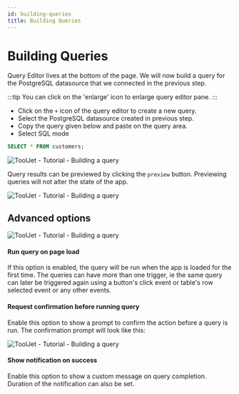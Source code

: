 ```yaml
---
id: building-queries
title: Building Queries
---
```


# Building Queries

Query Editor lives at the bottom of the page. We will now build a query for the PostgreSQL datasource that we connected in the previous step.

:::tip 
You can click on the 'enlarge' icon to enlarge query editor pane. 
:::

- Click on the `+` icon of the query editor to create a new query.
- Select the PostgreSQL datasource created in previous step.
- Copy the query given below and paste on the query area.
- Select SQL mode

```sql
SELECT * FROM customers;
```

<div style={{textAlign: 'center'}}>

![ToolJet - Tutorial - Building a query](/img/tutorial/building-queries/query.png)

</div>

Query results can be previewed by clicking the `preview` button. Previewing queries will not alter the state of the app.

<div style={{textAlign: 'center'}}>

![ToolJet - Tutorial - Building a query](/img/tutorial/building-queries/preview.png)

</div>


## Advanced options

<div style={{textAlign: 'center'}}>

![ToolJet - Tutorial - Building a query](/img/tutorial/building-queries/advanced-options.gif)

</div>

#### Run query on page load 
If this option is enabled, the query will be run when the app is loaded for the first time. The queries can have more than one trigger, ie the same query can later be triggered again using a button's click event or table's row selected event or any other events.

#### Request confirmation before running query
Enable this option to show a prompt to confirm the action before a query is run. The confirmation prompt will look like this:

<div style={{textAlign: 'center'}}>

![ToolJet - Tutorial - Building a query](/img/tutorial/building-queries/confirm.png)

</div>

#### Show notification on success
Enable this option to show a custom message on query completion. Duration of the notification can also be set.

